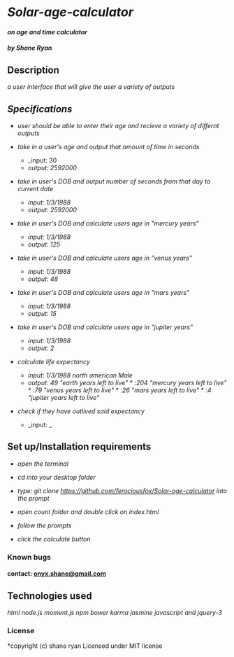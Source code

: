 # _Solar-age-calculator_

#### _an age and time calculator_

#### _by Shane Ryan_

## Description

_a user interface that will give the user a variety of outputs_

## _Specifications_

  * _user should be able to enter their age and recieve a variety of differnt outputs_

  * _take in a  user's age and output that amount of time in seconds_
    * _input: 30
    * _output: 2592000_

  * _take in user's DOB and output number of seconds from that day to current date_
    * _input: 1/3/1988_
    * _output: 2592000_

  * _take in user's DOB and calculate users age in "mercury years"_
    * _input: 1/3/1988_
    * _output: 125_

  * _take in user's DOB and calculate users age in "venus years"_
    * _input: 1/3/1988_
    * _output: 48_

  * _take in user's DOB and calculate users age in "mars years"_
    * _input: 1/3/1988_
    * _output: 15_

  * _take in user's DOB and calculate users age in "jupiter years"_
    * _input: 1/3/1988_
    * _output: 2_

  * _calculate life expectancy_
    * _input: 1/3/1988 north american Male_
    * _output: 49 "earth years left to live"_
            * :_204 "mercury years left to live"_
            * :_79 "venus years left to live"_
            * :_26 "mars years left to live"_
            * :_4 "jupiter years left to live"_
  * _check if they have outlived said expectancy_
    * _input: _





## Set up/Installation requirements

  * _open the terminal_

  * _cd into your desktop folder_

  * _type: git clone https://github.com/ferociousfox/Solar-age-calculator into the prompt_

  * _open count folder and double click on index.html_

  * _follow the prompts_

  * _click the calculate button_



### Known bugs



#### contact: onyx.shane@gmail.com

## Technologies used

_html node.js moment.js npm bower karma jasmine javascript and jquery-3_

### License

*copyright (c) shane ryan
Licensed under MIT license

